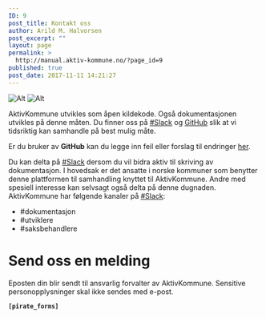 ```yaml
---
ID: 9
post_title: Kontakt oss
author: Arild M. Halvorsen
post_excerpt: ""
layout: page
permalink: >
  http://manual.aktiv-kommune.no/?page_id=9
published: true
post_date: 2017-11-11 14:21:27
---
```

![Alt](http://manual.aktiv-kommune.no/wp-content/uploads/2017/11/slack-chat-e1510420049137.png "slack") ![Alt](http://manual.aktiv-kommune.no/wp-content/uploads/2017/11/github_logo-e1510420098925.png "github")

AktivKommune utvikles som åpen kildekode. Også dokumentasjonen utvikles på denne måten. Du finner oss på <a href="https://join.slack.com/t/aktivkommune/shared_invite/enQtMjcwODA0NDM0NTk2LTcwZGJhOWE3OTMxZTMxNGVjZjQxYTVkYjc0YTMzMmNkOTIyMzkwZTFlYTQwZmNkZmI3ZTgxMDc2NzkyMTNjN2U">#Slack</a> og <a href="https://github.com/eCultura/aktiv-kommune-docs">GitHub</a> slik at vi tidsriktig kan samhandle på best mulig måte.

Er du bruker av <strong>GitHub</strong> kan du legge inn feil eller forslag til endringer <a href="https://github.com/eCultura/aktiv-kommune-docs/issues">her</a>.

Du kan delta på <a href="https://join.slack.com/t/aktivkommune/shared_invite/enQtMjcwODA0NDM0NTk2LTcwZGJhOWE3OTMxZTMxNGVjZjQxYTVkYjc0YTMzMmNkOTIyMzkwZTFlYTQwZmNkZmI3ZTgxMDc2NzkyMTNjN2U">#Slack</a> dersom du vil bidra aktiv til skriving av dokumentasjon. I hovedsak er det ansatte i norske kommuner som benytter denne plattformen til samhandling knyttet til AktivKommune. Andre med spesiell interesse kan selvsagt også delta på denne dugnaden. AktivKommune har følgende kanaler på <a href="https://aktivkommune.slack.com">#Slack</a>:

* #dokumentasjon
* #utviklere
* #saksbehandlere

# Send oss en melding

Eposten din blir sendt til ansvarlig forvalter av AktivKommune. Sensitive personopplysninger skal ikke sendes med e-post.

<strong><code>[pirate_forms]</code></strong>
